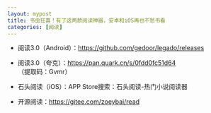```yaml
---
layout: mypost
title: 书虫狂喜！有了这两款阅读神器，安卓和iOS再也不愁书看
categories: [阅读]
---
```


- 阅读3.0（Android）：<https://github.com/gedoor/legado/releases>

- 阅读3.0（夸克）：<https://pan.quark.cn/s/0fdd0fc51d64> （提取码：Gvmr）

- 石头阅读（iOS）：APP Store搜索：石头阅读-热门小说阅读器

- 开源阅读：<https://gitee.com/zoeybai/read>